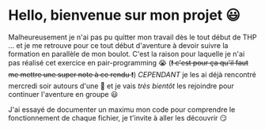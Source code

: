 # Hello, bienvenue sur mon projet :smiley:

Malheureusement je n'ai pas pu quitter mon travail dès le tout début de THP ... et je me retrouve pour ce tout début d'aventure à devoir suivre la formation en parallèle de mon boulot. C'est la raison pour laquelle je n'ai pas réalisé cet exercice en pair-programming :sob: (~~:exclamation: c'est pour ça qu'il faut me mettre une super note à ce rendu :exclamation:~~) *CEPENDANT* je les ai déjà rencontré mercredi soir autours d'une :beer: et  je vais _très bientôt_ les rejoindre pour continuer l'aventure en groupe :smiley:

J'ai essayé de documenter un maximu mon code pour comprendre le fonctionnement de chaque fichier, je t'invite à aller les découvrir :smirk: